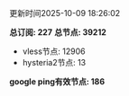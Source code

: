 更新时间2025-10-09 18:26:02

**总订阅: 227**
**总节点: 39212**
- vless节点: 12906
- hysteria2节点: 13

**google ping有效节点: 186**
